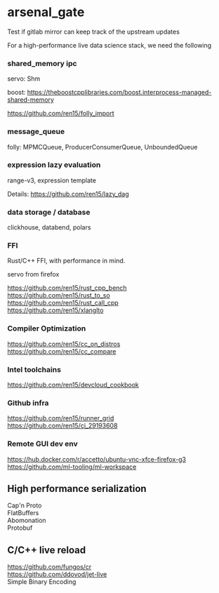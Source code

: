 # arsenal_gate

Test if gitlab mirror can keep track of the upstream updates

For a high-performance live data science stack, we need the following

### shared_memory ipc
servo: Shm

boost: https://theboostcpplibraries.com/boost.interprocess-managed-shared-memory

https://github.com/ren15/folly_import  


### message_queue

folly: MPMCQueue, ProducerConsumerQueue, UnboundedQueue

### expression lazy evaluation

range-v3, expression template

Details: https://github.com/ren15/lazy_dag

### data storage / database
clickhouse, databend, polars

### FFI

Rust/C++ FFI, with performance in mind.

servo from firefox

https://github.com/ren15/rust_cpp_bench  
https://github.com/ren15/rust_to_so  
https://github.com/ren15/rust_call_cpp   
https://github.com/ren15/xlanglto  


### Compiler Optimization

https://github.com/ren15/cc_on_distros  
https://github.com/ren15/cc_compare  

### Intel toolchains

https://github.com/ren15/devcloud_cookbook  

### Github infra

https://github.com/ren15/runner_grid  
https://github.com/ren15/ci_29193608  

### Remote GUI dev env

https://hub.docker.com/r/accetto/ubuntu-vnc-xfce-firefox-g3  
https://github.com/ml-tooling/ml-workspace


## High performance serialization

Cap'n Proto  
FlatBuffers  
Abomonation  
Protobuf  


## C/C++ live reload

https://github.com/fungos/cr  
https://github.com/ddovod/jet-live    
Simple Binary Encoding  
